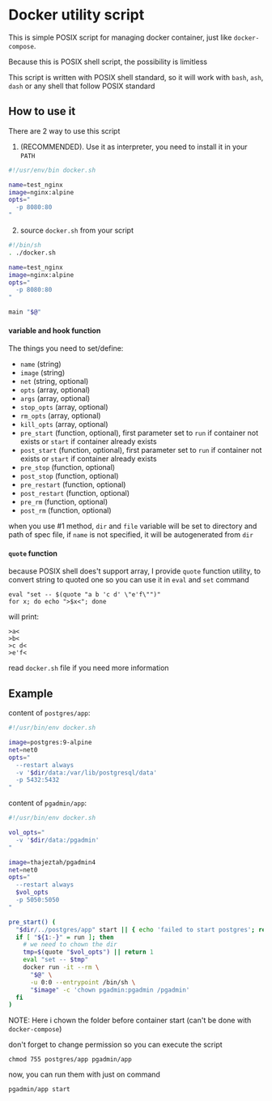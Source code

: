 # Docker utility script

This is simple POSIX script for managing docker container, just like `docker-compose`.

Because this is POSIX shell script, the possibility is limitless

This script is written with POSIX shell standard, so it will work with `bash`, `ash`, `dash` or any shell that follow POSIX standard

## How to use it
There are 2 way to use this script
1. (RECOMMENDED). Use it as interpreter, you need to install it in your `PATH`
```sh
#!/usr/env/bin docker.sh

name=test_nginx
image=nginx:alpine
opts="
  -p 8080:80
"
```

2. source `docker.sh` from your script
```sh
#!/bin/sh
. ./docker.sh

name=test_nginx
image=nginx:alpine
opts="
  -p 8080:80
"

main "$@"
```
#### variable and hook function
The things you need to set/define:

- `name` (string)
- `image` (string)
- `net` (string, optional)
- `opts` (array, optional)
- `args` (array, optional)
- `stop_opts` (array, optional)
- `rm_opts` (array, optional)
- `kill_opts` (array, optional)
- `pre_start` (function, optional), first parameter set to `run` if container not exists or `start` if container already exists
- `post_start` (function, optional), first parameter set to `run` if container not exists or `start` if container already exists
- `pre_stop` (function, optional)
- `post_stop` (function, optional)
- `pre_restart` (function, optional)
- `post_restart` (function, optional)
- `pre_rm` (function, optional)
- `post_rm` (function, optional)

when you use #1 method, `dir` and `file` variable will be set to directory and path of spec file, if `name` is not specified, it will be autogenerated from `dir`

#### `quote` function
because POSIX shell does't support array, I provide `quote` function utility, to convert string to quoted one so you can use it in `eval` and `set` command
```shell
eval "set -- $(quote "a b 'c d' \"e'f\"")"
for x; do echo ">$x<"; done
```
will print:
```
>a<
>b<
>c d<
>e'f<
```

read `docker.sh` file if you need more information


## Example

content of `postgres/app`:
```sh
#!/usr/bin/env docker.sh

image=postgres:9-alpine
net=net0
opts="
  --restart always
  -v '$dir/data:/var/lib/postgresql/data'
  -p 5432:5432
"
```

content of `pgadmin/app`:
```sh
#!/usr/bin/env docker.sh

vol_opts="
  -v '$dir/data:/pgadmin'
"

image=thajeztah/pgadmin4
net=net0
opts="
  --restart always
  $vol_opts
  -p 5050:5050
"

pre_start() (
  "$dir/../postgres/app" start || { echo 'failed to start postgres'; return 1; }
  if [ "${1:-}" = run ]; then
    # we need to chown the dir
    tmp=$(quote "$vol_opts") || return 1
    eval "set -- $tmp"
    docker run -it --rm \
      "$@" \
      -u 0:0 --entrypoint /bin/sh \
      "$image" -c 'chown pgadmin:pgadmin /pgadmin'
  fi
)
```
NOTE: Here i chown the folder before container start (can't be done with `docker-compose`)

don't forget to change permission so you can execute the script

    chmod 755 postgres/app pgadmin/app

now, you can run them with just on command

    pgadmin/app start
